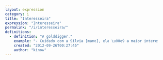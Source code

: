 ```yaml
---
layout: expression
category: i
title: "Interesseira"
expression: "Interesseira"
permalink: "/i/interesseira/"
definitions:
  - definition: "A golddigger."
    example: "- Cuidado com a Silvia [mano], ela \u00e9 a maior interesseira."
    created: "2012-09-26T00:27:45"
    author: "kinow"
---
```

